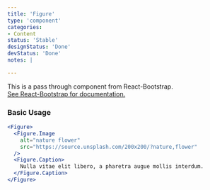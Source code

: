 ```yaml
---
title: 'Figure'
type: 'component'
categories:
- Content
status: 'Stable'
designStatus: 'Done'
devStatus: 'Done'
notes: |

---
```


<p className="lead">
  This is a pass through component from React-Bootstrap.<br/>
  <a href="https://react-bootstrap.github.io/components/figures/" target="_blank" rel="noopener noreferrer">
    See React-Bootstrap for documentation.
  </a>
</p>

### Basic Usage

```jsx live
<Figure>
  <Figure.Image
    alt="nature flower"
    src="https://source.unsplash.com/200x200/?nature,flower"
  />
  <Figure.Caption>
    Nulla vitae elit libero, a pharetra augue mollis interdum.
  </Figure.Caption>
</Figure>
```

<testguide
  selectors="`figure`"
/>
